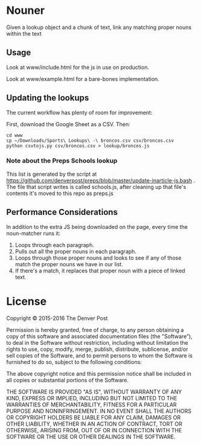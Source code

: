 # Nouner
Given a lookup object and a chunk of text, link any matching proper nouns within the text

## Usage
Look at www/include.html for the js in use on production.

Look at www/example.html for a bare-bones implementation.

## Updating the lookups
The current workflow has plenty of room for improvement:

First, download the Google Sheet as a CSV. Then:
```
cd www
cp ~/Downloads/Sports\ Lookups\ -\ broncos.csv csv/broncos.csv
python csvtojs.py csv/broncos.csv > lookup/broncos.js
```

### Note about the Preps Schools lookup
This list is generated by the script at https://github.com/denverpost/preps/blob/master/update-inarticle-js.bash . The file that script writes is called schools.js, after cleaning up that file's contents it's moved to this repo as preps.js

## Performance Considerations
In addition to the extra JS being downloaded on the page, every time the noun-matcher runs  it:

1. Loops through each paragraph.
2. Pulls out all the proper nouns in each paragraph.
3. Loops through those proper nouns and looks to see if any of those match the proper nouns we have in our list.
4. If there's a match, it replaces that proper noun with a piece of linked text.

# License
Copyright © 2015-2016 The Denver Post

Permission is hereby granted, free of charge, to any person obtaining a copy
of this software and associated documentation files (the "Software"), to deal
in the Software without restriction, including without limitation the rights
to use, copy, modify, merge, publish, distribute, sublicense, and/or sell
copies of the Software, and to permit persons to whom the Software is
furnished to do so, subject to the following conditions:

The above copyright notice and this permission notice shall be included in all
copies or substantial portions of the Software.

THE SOFTWARE IS PROVIDED "AS IS", WITHOUT WARRANTY OF ANY KIND, EXPRESS OR
IMPLIED, INCLUDING BUT NOT LIMITED TO THE WARRANTIES OF MERCHANTABILITY,
FITNESS FOR A PARTICULAR PURPOSE AND NONINFRINGEMENT. IN NO EVENT SHALL THE
AUTHORS OR COPYRIGHT HOLDERS BE LIABLE FOR ANY CLAIM, DAMAGES OR OTHER
LIABILITY, WHETHER IN AN ACTION OF CONTRACT, TORT OR OTHERWISE, ARISING FROM,
OUT OF OR IN CONNECTION WITH THE SOFTWARE OR THE USE OR OTHER DEALINGS IN THE
SOFTWARE.

